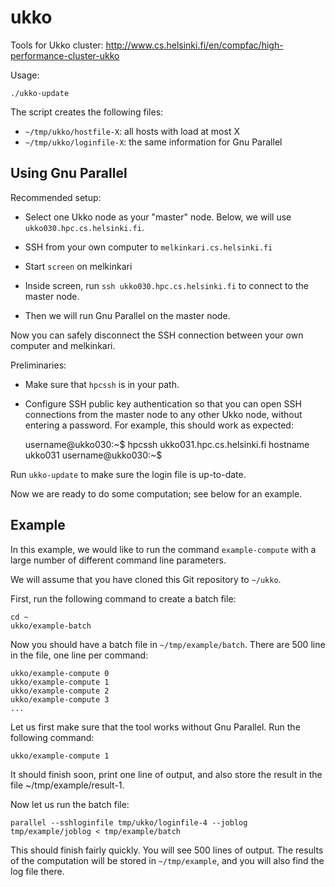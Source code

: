 ukko
====

Tools for Ukko cluster:
http://www.cs.helsinki.fi/en/compfac/high-performance-cluster-ukko

Usage:

    ./ukko-update

The script creates the following files:

  - `~/tmp/ukko/hostfile-X`: all hosts with load at most X
  - `~/tmp/ukko/loginfile-X`: the same information for Gnu Parallel


Using Gnu Parallel
------------------

Recommended setup:

  - Select one Ukko node as your "master" node. Below, we will use
    `ukko030.hpc.cs.helsinki.fi`.

  - SSH from your own computer to `melkinkari.cs.helsinki.fi`
  
  - Start `screen` on melkinkari
  
  - Inside screen, run `ssh ukko030.hpc.cs.helsinki.fi` to
    connect to the master node.

  - Then we will run Gnu Parallel on the master node.

Now you can safely disconnect the SSH connection between your own
computer and melkinkari.

Preliminaries:

  - Make sure that `hpcssh` is in your path.

  - Configure SSH public key authentication so that you can open
    SSH connections from the master node to any other Ukko node,
    without entering a password. For example, this should work as
    expected:

    username@ukko030:~$ hpcssh ukko031.hpc.cs.helsinki.fi hostname
    ukko031
    username@ukko030:~$ 
  
Run `ukko-update` to make sure the login file is up-to-date.

Now we are ready to do some computation; see below for an example.


Example
-------

In this example, we would like to run the command `example-compute`
with a large number of different command line parameters.

We will assume that you have cloned this Git repository to
`~/ukko`.

First, run the following command to create a batch file:

    cd ~
    ukko/example-batch

Now you should have a batch file in `~/tmp/example/batch`. There
are 500 line in the file, one line per command:

    ukko/example-compute 0
    ukko/example-compute 1
    ukko/example-compute 2
    ukko/example-compute 3
    ...

Let us first make sure that the tool works without Gnu Parallel.
Run the following command:

    ukko/example-compute 1

It should finish soon, print one line of output, and also store the
result in the file ~/tmp/example/result-1.

Now let us run the batch file:

    parallel --sshloginfile tmp/ukko/loginfile-4 --joblog tmp/example/joblog < tmp/example/batch

This should finish fairly quickly. You will see 500 lines of
output. The results of the computation will be stored in
`~/tmp/example`, and you will also find the log file there.

